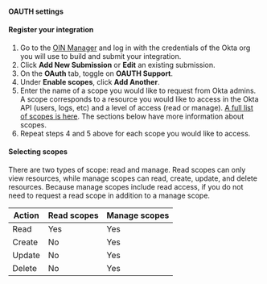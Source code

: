 #### OAUTH settings

<ApiLifecycle access="ea" />

#### Register your integration

1. Go to the [OIN Manager](https://oinmanager.okta.com/) and log in with the credentials of the Okta org you will use to build and submit your integration.
1. Click **Add New Submission** or **Edit** an existing submission.
1. On the **OAuth** tab, toggle on **OAUTH Support**.
1. Under **Enable scopes**, click **Add Another**.
1. Enter the name of a scope you would like to request from Okta admins. A scope corresponds to a resource you would like to access in the Okta API (users, logs, etc) and a level of access (read or manage). [A full list of scopes is here](/docs/guides/implement-oauth-for-okta/main/). The sections below have more information about scopes.
1. Repeat steps 4 and 5 above for each scope you would like to access.

#### Selecting scopes

There are two types of scope: read and manage. Read scopes can only view resources, while manage scopes can read, create, update, and delete resources. Because manage scopes include read access, if you do not need to request a read scope in addition to a manage scope.

| Action    | Read scopes           | Manage scopes   |
| ----------- | -------------- | ------------- |
| Read | Yes | Yes |
| Create | No | Yes |
| Update | No | Yes |
| Delete | No | Yes |

